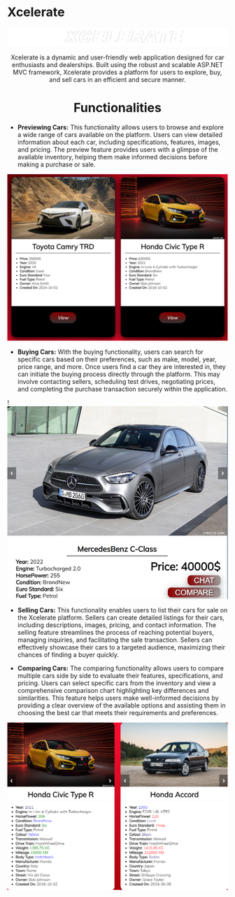 # Xcelerate

<div align="center">

![Xcelerate](Xcelerate/wwwroot/Images/README/Xcelerate-Title.png)

</div>

<div align="center">

Xcelerate is a dynamic and user-friendly web application designed for car enthusiasts and dealerships. Built using the robust and scalable ASP.NET MVC framework, Xcelerate provides a platform for users to explore, buy, and sell cars in an efficient and secure manner.

</div>

<div align="center">

# Functionalities

</div>

- **Previewing Cars:** This functionality allows users to browse and explore a wide range of cars available on the platform. Users can view detailed information about each car, including specifications, features, images, and pricing. The preview feature provides users with a glimpse of the available inventory, helping them make informed decisions before making a purchase or sale.

![Xcelerate-Preview](Xcelerate/wwwroot/Images/README/Xcelerate-Preview.png)

- **Buying Cars:** With the buying functionality, users can search for specific cars based on their preferences, such as make, model, year, price range, and more. Once users find a car they are interested in, they can initiate the buying process directly through the platform. This may involve contacting sellers, scheduling test drives, negotiating prices, and completing the purchase transaction securely within the application.

!![Xcelerate-Buy](Xcelerate/wwwroot/Images/README/Xcelerate-Buy.png)

- **Selling Cars:** This functionality enables users to list their cars for sale on the Xcelerate platform. Sellers can create detailed listings for their cars, including descriptions, images, pricing, and contact information. The selling feature streamlines the process of reaching potential buyers, managing inquiries, and facilitating the sale transaction. Sellers can effectively showcase their cars to a targeted audience, maximizing their chances of finding a buyer quickly.

- **Comparing Cars:** The comparing functionality allows users to compare multiple cars side by side to evaluate their features, specifications, and pricing. Users can select specific cars from the inventory and view a comprehensive comparison chart highlighting key differences and similarities. This feature helps users make well-informed decisions by providing a clear overview of the available options and assisting them in choosing the best car that meets their requirements and preferences.

![Xcelerate-Compare](Xcelerate/wwwroot/Images/README/Xcelerate-Compare.png)


